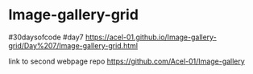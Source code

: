 # Image-gallery-grid
#30daysofcode #day7
https://acel-01.github.io/Image-gallery-grid/Day%207/Image-gallery-grid.html

link to second webpage repo https://github.com/Acel-01/Image-gallery
